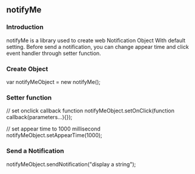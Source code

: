 ## notifyMe
### Introduction

notifyMe is a library used to create web Notification Object With default setting.
Before send a notification, you can change appear time and click event handler through setter function.

### Create Object
var notifyMeObject = new notifyMe();

### Setter function
// set onclick callback function
notifyMeObject.setOnClick(function callback(parameters...){});

// set appear time to 1000 millisecond
notifyMeObject.setAppearTime(1000);

### Send a Notification
notifyMeObject.sendNotification("display a string");
